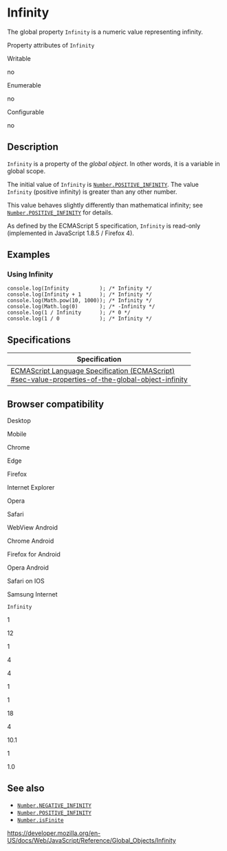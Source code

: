 Infinity
========

The global property `Infinity` is a numeric value representing infinity.

Property attributes of `Infinity`

Writable

no

Enumerable

no

Configurable

no

Description
-----------

`Infinity` is a property of the *global object*. In other words, it is a variable in global scope.

The initial value of `Infinity` is [`Number.POSITIVE_INFINITY`](number/positive_infinity). The value `Infinity` (positive infinity) is greater than any other number.

This value behaves slightly differently than mathematical infinity; see [`Number.POSITIVE_INFINITY`](number/positive_infinity) for details.

As defined by the ECMAScript 5 specification, `Infinity` is read-only (implemented in JavaScript 1.8.5 / Firefox 4).

Examples
--------

### Using Infinity

    console.log(Infinity          ); /* Infinity */
    console.log(Infinity + 1      ); /* Infinity */
    console.log(Math.pow(10, 1000)); /* Infinity */
    console.log(Math.log(0)       ); /* -Infinity */
    console.log(1 / Infinity      ); /* 0 */
    console.log(1 / 0             ); /* Infinity */

Specifications
--------------

<table><thead><tr class="header"><th>Specification</th></tr></thead><tbody><tr class="odd"><td><a href="https://tc39.es/ecma262/#sec-value-properties-of-the-global-object-infinity">ECMAScript Language Specification (ECMAScript)<br />
<span class="small">#sec-value-properties-of-the-global-object-infinity</span></a></td></tr></tbody></table>

Browser compatibility
---------------------

Desktop

Mobile

Chrome

Edge

Firefox

Internet Explorer

Opera

Safari

WebView Android

Chrome Android

Firefox for Android

Opera Android

Safari on IOS

Samsung Internet

`Infinity`

1

12

1

4

4

1

1

18

4

10.1

1

1.0

See also
--------

-   [`Number.NEGATIVE_INFINITY`](number/negative_infinity)
-   [`Number.POSITIVE_INFINITY`](number/positive_infinity)
-   [`Number.isFinite`](number/isfinite)

<a href="https://developer.mozilla.org/en-US/docs/Web/JavaScript/Reference/Global_Objects/Infinity" class="_attribution-link">https://developer.mozilla.org/en-US/docs/Web/JavaScript/Reference/Global_Objects/Infinity</a>
